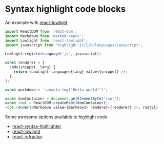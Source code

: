 # Syntax highlight code blocks

An example with [react-lowlight]

```js
import ReactDOM from 'react-dom';
import Markdown from 'marked-react';
import Lowlight from 'react-lowlight';
import javascript from 'highlight.js/lib/languages/javascript';

Lowlight.registerLanguage('js', javascript);

const renderer = {
  code(snippet, lang) {
    return <Lowlight language={lang} value={snippet} />;
  },
};

const markdown = 'console.log("Hello world!")';

const domContainer = document.getElementById('root');
const root = ReactDOM.createRoot(domContainer);
root.render(<Markdown value={markdown} renderer={renderer} />, rootEl);
```

Some awesome options available to highlight code

- [react-syntax-highlighter]
- [react-lowlight]
- [react-refractor]

[react-lowlight]: https://github.com/rexxars/react-lowlight
[react-refractor]: https://github.com/rexxars/react-refractor
[react-syntax-highlighter]: https://github.com/react-syntax-highlighter/react-syntax-highlighter
